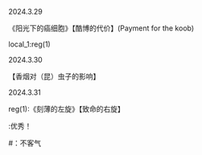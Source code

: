 2024.3.29<br>

《阳光下的癌细胞》【酷博的代价】(Payment for the koob)<br>

local_1:reg(1)<br>

2024.3.30<br>

【香烟对（昆）虫子的影响】<br>

2024.3.31<br>

reg(1):《刻薄的左旋》【致命的右旋】<br>

:优秀！<br>

#：不客气<br>